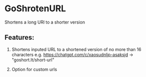 # GoShrotenURL
Shortens a long URl to a shorter version

## Features:
  1. Shortens inputed URL to a shortened version of no more than 16 characters
        e.g.
	        https://chatgpt.com/c/xaosudnljp-asaksjd -> "goshort.lt/short-url"

  3. Option for custom urls
